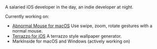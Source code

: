 A salaried iOS developer in the day, an indie developer at night.

Currently working on:

- [Abnormal Mouse for macOS](https://abnormalmouse.intii.com)
  Use swipe, zoom, rotate gestures with a normal mouse.
- [Terrazzo for iOS](https://apps.apple.com/us/app/terrazzo-wallpaper-generator/id1480321976)
  A terrazzo style wallpaper generator.
- MarkInside for macOS and Windows (actively working on)
